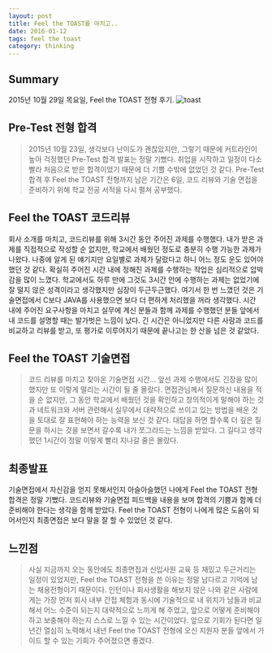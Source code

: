 ```yaml
---
layout: post
title: Feel the TOAST를 마치고..
date: 2016-01-12
tags: feel the toast
category: thinking
---
```


Summary
--------
2015년 10월 29일 목요일, Feel the TOAST 전형 후기.
![toast](http://allsaintspenarth.org.uk/wp-content/uploads/2012/11/toast1.jpg)

Pre-Test 전형 합격
-------------------
>2015년 10월 23일, 생각보다 난이도가 괜찮았지만, 그렇기 때문에 커트라인이 높아 
걱정했던 Pre-Test 합격 발표는 정말 기뻤다. 취업을 시작하고 일정이 다소 빨라 
처음으로 받은 합격이었기 때문에 더 기쁠 수밖에 없었던 것 같다. Pre-Test 합격 후 Feel the TOAST 
전형까지 남은 기간은 6일, 코드 리뷰와 기술 면접을 준비하기 위해 학교 전공 서적을 다시 펼쳐 공부했다.

Feel the TOAST 코드리뷰
-------------------------
회사 소개를 마치고, 코드리뷰를 위해 3시간 동안 주어진 과제를 수행했다.
내가 받은 과제를 직접적으로 작성할 순 없지만, 학교에서 배웠던 정도로
충분히 수행 가능한 과제가 나왔다. 나중에 알게 된 얘기지만 요일별로 과제가
달랐다고 하니 어느 정도 운도 있어야 했던 것 같다.
확실히 주어진 시간 내에 정해진 과제를 수행하는 작업은 심리적으로 압박감을 많이 느꼈다.
학교에서도 하루 만에 그것도 3시간 안에 수행하는 과제는 없었기에 잘 떨지 않은 성격이라고 
생각했지만 심장이 두근두근했다.
여기서 한 번 느꼈던 것은 기술면접에서 C보다 JAVA를 사용했으면 보다 더 편하게 처리했을 꺼라 생각했다.
시간 내에 주어진 요구사항을 마치고 실무에 계신 분들과 함께 과제를 수행했던 분들 앞에서 
내 코드를 설명할 때는 발가벗은 느낌이 났다.
긴 시간은 아니었지만 다른 사람과 코드를 비교하고 리뷰를 받고, 또 평가로 이루어지기 
때문에 끝나고는 한 산을 넘은 것 같았다.


Feel the TOAST 기술면접
------------------------
>코드 리뷰를 마치고 찾아온 기술면접 시간... 앞선 과제 수행에서도 긴장을 많이 했지만 또 
이렇게 떨리는 시간이 될 줄 몰랐다. 면접관님께서 질문하신 내용을 적을 순 없지만, 그 
동안 학교에서 배웠던 것을 확인하고 창의적이게 말해야 하는 것과 네트워크와 서버 관련해서 
실무에서 대략적으로 쓰이고 있는 방법을 배운 것을 토대로 잘 표현해야 하는 능력을 보신 것 
같다. 대답을 하면 할수록 더 깊은 질문을 하시는 것을 보면서 갈수록 내가 쪼그라드는 
느낌을 받았다. 그 길다고 생각했던 1시간이 정말 이렇게 빨리 지나갈 줄은 몰랐다.


최종발표
--------
기술면접에서 자신감을 얻지 못해서인지 아슬아슬했던 나에게 Feel the TOAST 전형 합격은 정말 기뻤다.
코드리뷰와 기술면접 피드백을 내용을 보며 합격의 기쁨과 함께 더 준비해야 한다는 생각을 함께 받았다.
Feel the TOAST 전형이 나에게 많은 도움이 되어서인지 최종면접은 보다 말을 잘 할 수 있었던 것 같다.


느낀점
------
>사실 지금까지 오는 동안에도 최종면접과 신입사원 교육 등 재밌고 두근거리는 일정이 있었지만, 
Feel the TOAST 전형을 쓴 이유는 정말 남다르고 기억에 남는 채용전형이기 때문이다.
인턴이나 회사생활을 해보지 않은 나와 같은 사람에게는 가장 먼저 회사 내부 간접 체험과 
동시에 기술적으로 내 위치가 남들과 비교해서 어느 수준이 되는지 대략적으로 느끼게 해
 주었고, 앞으로 어떻게 준비해야하고 보충해야 하는지 스스로 느낄 수 있는 시간이었다.
앞으로 기회가 된다면 일 년간 열심히 노력해서 내년 Feel the TOAST 전형에 오신 지원자 분들 
앞에서 가이드 할 수 있는 기회가 주어졌으면 좋겠다. 


[url-1]:https://developers.facebook.com/docs/plugins/like-button#configurato